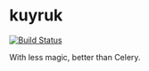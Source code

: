 kuyruk
======

[![Build Status](https://travis-ci.org/[cenkalti]/[kuyruk].png)](https://travis-ci.org/[cenkalti]/[kuyruk])

With less magic, better than Celery.
